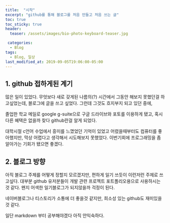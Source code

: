 ```yaml
---
title:  "시작"
excerpt: "github를 통해 블로그를 처음 만들고 처음 쓰는 글"
toc: true
toc_sticky: true
header:
  teaser: /assets/images/bio-photo-keyboard-teaser.jpg

 categories:
  - Blog
tags:
  - Blog, 일상
last_modified_at: 2019-09-05T19:06:00-05:00
---
```


 ## 1. github 접하게된 계기
 많은 일이 있었다.
 무엇보다 새로 갖게된 나름의(?) 시간에서 그동안 해보지 못했던걸 하고싶었는데,
 블로그에 글을 쓰고 싶었다.
 그런데 그것도 흐지부지 되고 있던 중에,

 졸업한 학교 메일로 google g-suite으로 구글 드라이브와 포토를 이용하게 됐고,
 혹시 다른 혜택은 없을까 찾다 github란걸 알게 되었다.

 대학시절 c언어 수업에서 흥미를 느꼈었던 기억이 있었고 어렸을때부터도 컴퓨터를
 좋아했지만, 막상 어렵다고 생각해서 시도해보지 못했었다.
 이번기회에 프로그래밍을 좀 알아가는 기회가 됐으면 좋겠다.

 ## 2. 블로그 방향
 아직 블로그 주제를 어떻게 정할지 모르겠지만,
 편하게 일기 쓰듯이 이런저런 주제로 쓰고싶다.
 대부분 github 유저분들이 개발 관련 프로젝트 포트폴리오용으로
 사용하시는 것 같다. 왠지 어색한 일기블로그가 되지않을까 걱정이 된다.

 네이버블로그나 티스토리가 소통에 더 좋을것 같지만,
 희소성 있는 github도 재미있을 것 같다.

 일단 markdown 부터 공부해야겠다 아직 안익숙하다.
